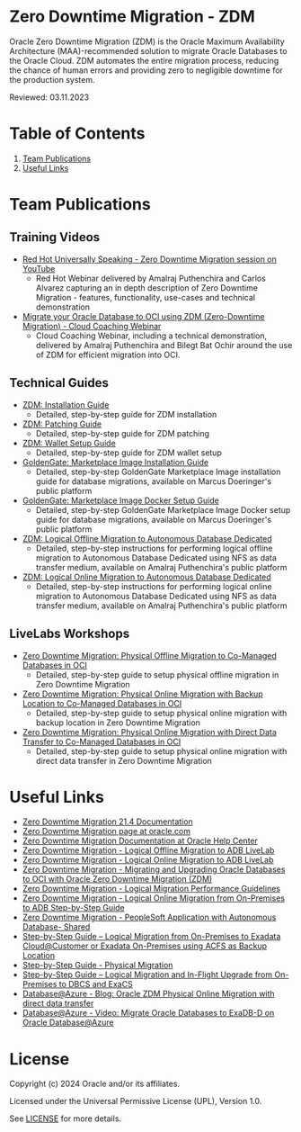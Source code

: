 # Zero Downtime Migration - ZDM
 
Oracle Zero Downtime Migration (ZDM) is the Oracle Maximum Availability Architecture (MAA)-recommended solution to migrate Oracle Databases to the Oracle Cloud. ZDM automates the entire migration process, reducing the chance of human errors and providing zero to negligible downtime for the production system.

Reviewed: 03.11.2023

# Table of Contents
 
1. [Team Publications](#team-publications)
2. [Useful Links](#useful-links)
 
# Team Publications

## Training Videos

- [Red Hot Universally Speaking - Zero Downtime Migration session on YouTube](https://www.youtube.com/watch?v=1jQ9GtAKDF0)
    - Red Hot Webinar delivered by Amalraj Puthenchira and Carlos Alvarez capturing an in depth description of Zero Downtime Migration - features, functionality, use-cases and technical demonstration
- [Migrate your Oracle Database to OCI using ZDM (Zero-Downtime Migration) - Cloud Coaching Webinar](https://www.youtube.com/watch?v=SXb7KVZjpV8)
    - Cloud Coaching Webinar, including a technical demonstration, delivered by Amalraj Puthenchira and Bilegt Bat Ochir around the use of ZDM for efficient migration into OCI.

## Technical Guides

- [ZDM: Installation Guide](https://macsdata.netlify.app/oradb/migration/zdm/installation) 
    - Detailed, step-by-step guide for ZDM installation
- [ZDM: Patching Guide](https://macsdata.netlify.app/oradb/migration/zdm/patching) 
    - Detailed, step-by-step guide for ZDM patching
- [ZDM: Wallet Setup Guide](https://macsdata.netlify.app/oradb/migration/zdm/wallet)
    - Detailed, step-by-step guide for ZDM wallet setup
- [GoldenGate: Marketplace Image Installation Guide](https://macsdata.netlify.app/oradb/migration/goldengate/marketplace/install/)
    - Detailed, step-by-step GoldenGate Marketplace Image installation guide for database migrations, available on Marcus Doeringer's public platform
- [GoldenGate: Marketplace Image Docker Setup Guide](https://macsdata.netlify.app/oradb/migration/goldengate/marketplace/docker/)
    - Detailed, step-by-step GoldenGate Marketplace Image Docker setup guide for database migrations, available on Marcus Doeringer's public platform
- [ZDM: Logical Offline Migration to Autonomous Database Dedicated ](https://wordpress.com/post/amalrajputhenchira.wordpress.com/40)
    - Detailed, step-by-step instructions for performing logical offline migration to Autonomous Database Dedicated using NFS as data transfer medium, available on Amalraj Puthenchira's public platform
- [ZDM: Logical Online Migration to Autonomous Database Dedicated ](https://wordpress.com/post/amalrajputhenchira.wordpress.com/170)
    - Detailed, step-by-step instructions for performing logical online migration to Autonomous Database Dedicated using NFS as data transfer medium, available on Amalraj Puthenchira's public platform

## LiveLabs Workshops
- [Zero Downtime Migration: Physical Offline Migration to Co-Managed Databases in OCI](https://apexapps.oracle.com/pls/apex/dbpm/r/livelabs/view-workshop?wid=3568)
    - Detailed, step-by-step guide to setup physical offline migration in Zero Downtime Migration 
- [Zero Downtime Migration: Physical Online Migration with Backup Location to Co-Managed Databases in OCI](https://apexapps.oracle.com/pls/apex/dbpm/r/livelabs/view-workshop?wid=3618)
    - Detailed, step-by-step guide to setup physical online migration with backup location in Zero Downtime Migration
- [Zero Downtime Migration: Physical Online Migration with Direct Data Transfer to Co-Managed Databases in OCI](https://apexapps.oracle.com/pls/apex/dbpm/r/livelabs/view-workshop?wid=3669)
    - Detailed, step-by-step guide to setup physical online migration with direct data transfer in Zero Downtime Migration
 
# Useful Links

- [Zero Downtime Migration 21.4 Documentation](https://docs.oracle.com/en/database/oracle/zero-downtime-migration/21.4/zdmrn/index.html#ZDMRN-GUID-A1A467DC-FC06-4409-AF7F-BF0186CD8C54)
- [Zero Downtime Migration page at oracle.com](https://www.oracle.com/database/technologies/rac/zdm.html)
- [Zero Downtime Migration Documentation at Oracle Help Center](https://docs.oracle.com/en/database/oracle/zero-downtime-migration/index.html)
- [Zero Downtime Migration - Logical Offline Migration to ADB LiveLab](https://apexapps.oracle.com/pls/apex/dbpm/r/livelabs/view-workshop?wid=850)
- [Zero Downtime Migration - Logical Online Migration to ADB LiveLab](https://apexapps.oracle.com/pls/apex/dbpm/r/livelabs/view-workshop?wid=937)
- [Zero Downtime Migration - Migrating and Upgrading Oracle Databases to OCI with Oracle Zero Downtime Migration (ZDM)](https://www.youtube.com/watch?v=WPkqwnXGSjo)
- [Zero Downtime Migration - Logical Migration Performance Guidelines](https://www.oracle.com/docs/tech/zdm-gg-performance.pdf)
- [Zero Downtime Migration - Logical Online Migration from On-Premises to ADB Step-by-Step Guide](https://www.oracle.com/a/tech/docs/oracle-zdm-logical-migration-to-autonomous-guide.pdf)
- [Zero Downtime Migration - PeopleSoft Application with Autonomous Database- Shared](https://www.oracle.com/a/tech/docs/oracle-zdm-peoplesoft-adb-migration-guide.pdf)
- [Step-by-Step Guide – Logical Migration from On-Premises to Exadata Cloud@Customer or Exadata On-Premises using ACFS as Backup Location](https://www.oracle.com/a/tech/docs/oracle-zdm-logical-migration-acfs.pdf)
- [Step-by-Step Guide - Physical Migration](https://www.oracle.com/docs/tech/oracle-zdm-step-by-step-guide.pdf)
- [Step-by-Step Guide – Logical Migration and In-Flight Upgrade from On-Premises to DBCS and ExaCS](https://www.oracle.com/a/tech/docs/oracle-zdm-logical-migration-step-by-step-guide.pdf)
- [Database@Azure - Blog: Oracle ZDM Physical Online Migration with direct data transfer](https://blogs.oracle.com/maa/post/oracle-zdm-for-oracle-database-at-azure)
- [Database@Azure - Video: Migrate Oracle Databases to ExaDB-D on Oracle Database@Azure](https://www.youtube.com/watch?v=1fDDGlb7y7Y)

# License
 
Copyright (c) 2024 Oracle and/or its affiliates.
 
Licensed under the Universal Permissive License (UPL), Version 1.0.
 
See [LICENSE](https://github.com/oracle-devrel/technology-engineering/blob/main/LICENSE) for more details.
